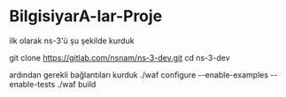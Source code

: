 # BilgisiyarA-lar-Proje
ilk olarak ns-3'ü şu şekilde kurduk

git clone https://gitlab.com/nsnam/ns-3-dev.git
cd ns-3-dev

ardından gerekli bağlantıları kurduk
./waf configure --enable-examples --enable-tests
./waf build
